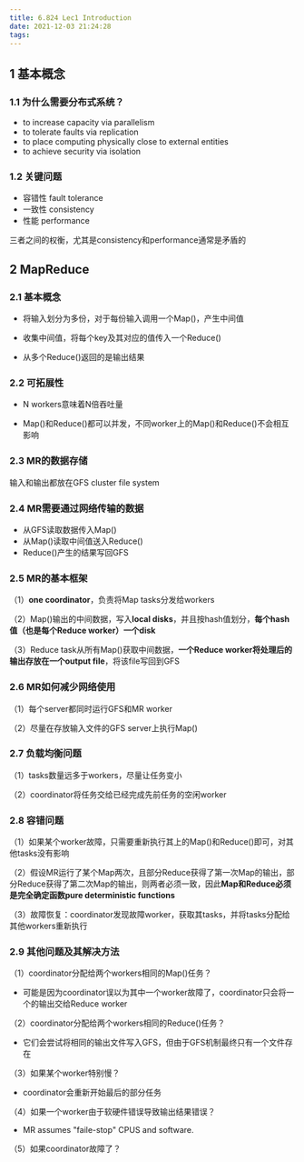 ```yaml
---
title: 6.824 Lec1 Introduction
date: 2021-12-03 21:24:28
tags:
---
```


## 1 基本概念

### 1.1 为什么需要分布式系统？

- to increase capacity via parallelism
- to tolerate faults via replication
- to place computing physically close to external entities
- to achieve security via isolation

### 1.2 关键问题

- 容错性 fault tolerance
- 一致性 consistency
- 性能 performance

三者之间的权衡，尤其是consistency和performance通常是矛盾的

## 2 MapReduce

### 2.1 基本概念

- 将输入划分为多份，对于每份输入调用一个Map()，产生中间值

- 收集中间值，将每个key及其对应的值传入一个Reduce()

- 从多个Reduce()返回的是输出结果

### 2.2 可拓展性

- N workers意味着N倍吞吐量

- Map()和Reduce()都可以并发，不同worker上的Map()和Reduce()不会相互影响

### 2.3 MR的数据存储

输入和输出都放在GFS cluster file system

### 2.4 MR需要通过网络传输的数据

- 从GFS读取数据传入Map()
- 从Map()读取中间值送入Reduce()
- Reduce()产生的结果写回GFS

### 2.5 MR的基本框架

（1）**one coordinator**，负责将Map tasks分发给workers

（2）Map()输出的中间数据，写入**local disks**，并且按hash值划分，**每个hash值（也是每个Reduce worker）一个disk**

（3）Reduce task从所有Map()获取中间数据，**一个Reduce worker将处理后的输出存放在一个output file**，将该file写回到GFS

### 2.6 MR如何减少网络使用

（1）每个server都同时运行GFS和MR worker

（2）尽量在存放输入文件的GFS server上执行Map()

### 2.7 负载均衡问题

（1）tasks数量远多于workers，尽量让任务变小

（2）coordinator将任务交给已经完成先前任务的空闲worker

### 2.8 容错问题

（1）如果某个worker故障，只需要重新执行其上的Map()和Reduce()即可，对其他tasks没有影响

（2）假设MR运行了某个Map两次，且部分Reduce获得了第一次Map的输出，部分Reduce获得了第二次Map的输出，则两者必须一致，因此**Map和Reduce必须是完全确定函数pure deterministic functions**

（3）故障恢复：coordinator发现故障worker，获取其tasks，并将tasks分配给其他workers重新执行

### 2.9 其他问题及其解决方法

（1）coordinator分配给两个workers相同的Map()任务？

- 可能是因为coordinator误以为其中一个worker故障了，coordinator只会将一个的输出交给Reduce worker

（2）coordinator分配给两个workers相同的Reduce()任务？

- 它们会尝试将相同的输出文件写入GFS，但由于GFS机制最终只有一个文件存在

（3）如果某个worker特别慢？

- coordinator会重新开始最后的部分任务

（4）如果一个worker由于软硬件错误导致输出结果错误？

- MR assumes "faile-stop" CPUS and software.

（5）如果coordinator故障了？



